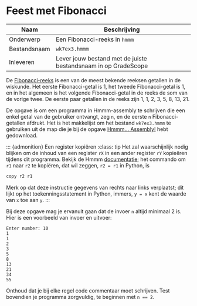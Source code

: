 # Feest met Fibonacci

| Naam         | Beschrijving                                                   |
|--------------|----------------------------------------------------------------|
| Onderwerp    | Een Fibonacci-reeks in `hmmm`                                  |
| Bestandsnaam | `wk7ex3.hmmm`                                                  |
| Inleveren    | Lever jouw bestand met de juiste bestandsnaam in op GradeScope |

De [Fibonacci-reeks](https://en.wikipedia.org/wiki/Fibonacci_number) is een van de meest bekende reeksen getallen in de wiskunde. Het eerste Fibonacci-getal is 1, het tweede Fibonacci-getal is 1, en in het algemeen is het volgende Fibonacci-getal in de reeks de som van de vorige twee. De eerste paar getallen in de reeks zijn 1, 1, 2, 3, 5, 8, 13, 21.

De opgave is om een programma in Hmmm-assembly te schrijven die een enkel getal van de gebruiker ontvangt, zeg `n`, en de eerste `n` Fibonacci-getallen afdrukt. Het is het makkelijst om het bestand `wk7ex3.hmmm` te gebruiken uit de map die je bij de opgave [Hmmm... Assembly!](hmmm_assembly) hebt gedownload.

::: {admonition} Een register kopiëren
:class: tip
Het zal waarschijnlijk nodig blijken om de inhoud van een register `rX` in een ander register `rY` kopieëren tijdens dit programma. Bekijk de Hmmm [documentatie](/support/hmmm); het commando om `r1` naar `r2` te kopiëren, dat wil zeggen, `r2 = r1` in Python, is

```asm
copy r2 r1
```

Merk op dat deze instructie gegevens van rechts naar links verplaatst; dit lijkt op het toekenningsstatement in Python, immers, `y = x` kent de waarde van `x` toe aan `y`.
:::

Bij deze opgave mag je ervanuit gaan dat de invoer `n` altijd minimaal 2 is. Hier is een voorbeeld van invoer en uitvoer:

```console
Enter number: 10
1
1
2
3
5
8
13
21
34
55
```

Onthoud dat je bij elke regel code commentaar moet schrijven. Test bovendien je programma zorgvuldig, te beginnen met `n == 2`.
